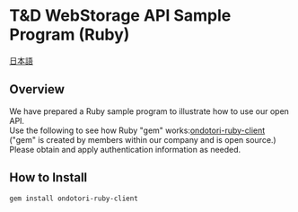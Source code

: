# T&D WebStorage API Sample Program (Ruby)

[日本語](./README_ja.md)

## Overview

We have prepared a Ruby sample program to illustrate how to use our open API.  
Use the following to see how Ruby "gem" works:[ondotori-ruby-client](https://github.com/k28/ondotori-ruby-client)   
("gem" is created by members within our company and is open source.)  
Please obtain and apply authentication information as needed.  

## How to Install

```
gem install ondotori-ruby-client
```

